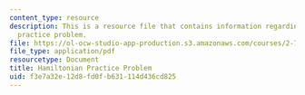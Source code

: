 ```yaml
---
content_type: resource
description: This is a resource file that contains information regarding hamiltonian
  practice problem.
file: https://ol-ocw-studio-app-production.s3.amazonaws.com/courses/2-71-optics-spring-2014/f3e7a32e12d8fd0fb631114d436cd825_MIT2_71S14_hamiltonian.pdf
file_type: application/pdf
resourcetype: Document
title: Hamiltonian Practice Problem
uid: f3e7a32e-12d8-fd0f-b631-114d436cd825
---
```

